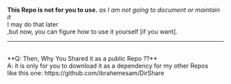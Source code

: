 **This Repo is not for you to use.** _as I am not going to document or maintain it_ <br>
I may do that later <br>
,but now, you can figure how to use it yourself [if you want].<br>
<hr><br>
**Q: Then, Why You Shared it as a public Repo ??**<br>
A: it is only for you to download it as a dependency for my other Repos<br>
like this one: https://github.com/ibrahemesam/DirShare

